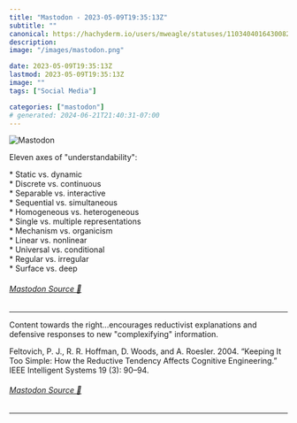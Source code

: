 ```yaml
---
title: "Mastodon - 2023-05-09T19:35:13Z"
subtitle: ""
canonical: https://hachyderm.io/users/mweagle/statuses/110340401643008283
description:
image: "/images/mastodon.png"

date: 2023-05-09T19:35:13Z
lastmod: 2023-05-09T19:35:13Z
image: ""
tags: ["Social Media"]

categories: ["mastodon"]
# generated: 2024-06-21T21:40:31-07:00
---
```

![Mastodon](/images/mastodon.png)

<p>Eleven axes of &quot;understandability&quot;:</p><p>* Static vs. dynamic<br />* Discrete vs. continuous<br />* Separable vs. interactive<br />* Sequential vs. simultaneous<br />* Homogeneous vs. heterogeneous<br />* Single vs. multiple representations<br />* Mechanism vs. organicism<br />* Linear vs. nonlinear<br />* Universal vs. conditional<br />* Regular vs. irregular<br />* Surface vs. deep</p>


###### [Mastodon Source 🐘](https://hachyderm.io/@mweagle/110340401643008283)

___

<p>Content towards the right...encourages reductivist explanations and defensive responses to new &quot;complexifying&quot; information.</p><p>Feltovich, P. J., R. R. Hoffman, D. Woods, and A. Roesler. 2004. “Keeping It Too Simple: How the Reductive Tendency Affects Cognitive Engineering.” IEEE Intelligent Systems 19 (3): 90–94.</p>


###### [Mastodon Source 🐘](https://hachyderm.io/@mweagle/110340404443093917)

___
